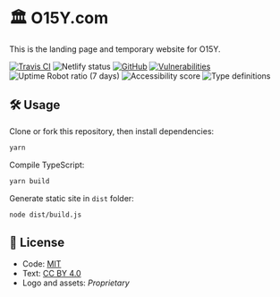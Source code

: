 # 🏛️ O15Y.com
This is the landing page and temporary website for O15Y.

[![Travis CI](https://img.shields.io/travis/o15y/o15y.com.svg)](https://travis-ci.org/o15y/o15y.com)
![Netlify status](https://img.shields.io/endpoint.svg?url=https%3A%2F%2Fplatform.oswaldlabs.com%2Fnetlify-status%2F7a862c90-47b8-4d0a-8ce5-2179621aacea)
[![GitHub](https://img.shields.io/github/license/o15y/o15y.com.svg)](https://github.com/o15y/o15y.com/blob/master/LICENSE)
[![Vulnerabilities](https://img.shields.io/snyk/vulnerabilities/github/o15y/o15y.com.svg)](https://snyk.io/test/github/o15y/o15y.com)
![Uptime Robot ratio (7 days)](https://img.shields.io/uptimerobot/ratio/7/m782632881-bda8fbb84fa7194d74e9ac8b.svg)
![Accessibility score](https://api.dai11y.com/api/audit-badge/accessibility/o15y/29)
![Type definitions](https://img.shields.io/badge/types-TypeScript-blue.svg)

## 🛠 Usage

Clone or fork this repository, then install dependencies:

```bash
yarn
```

Compile TypeScript:

```bash
yarn build
```

Generate static site in `dist` folder:

```bash
node dist/build.js
```

## 📝 License
- Code: [MIT](https://github.com/o15y/o15y.com/blob/master/LICENSE)
- Text: [CC BY 4.0](https://creativecommons.org/licenses/by/4.0/)
- Logo and assets: *Proprietary*
